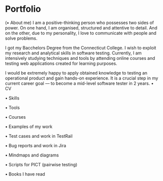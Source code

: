 # Portfolio
(• About me)
I am a positive-thinking person who possesses two sides of power. On one hand, I am organised, structured and attentive to detail. And on the other, due to my personality, I love to communicate with people and solve problems.

I got my Bacchelors Degree from the Connecticut College. I wish to exploit my research and analytical skills in software testing. Currently, I am intensively studying techniques and tools by attending online courses and testing web applications created for learning purposes.

I would be extremely happy to apply obtained knowledge to testing an operational product and gain hands-on experience. It is a crucial step in my current career goal — to become a mid-level software tester in 2 years.
• CV

• Skills

• Tools

• Courses

• Examples of my work

 • Test cases and work in TestRail
 
 • Bug reports and work in Jira
 
 • Mindmaps and diagrams
 
 • Scripts for PICT (pairwise testing)
 

• Books I have read
